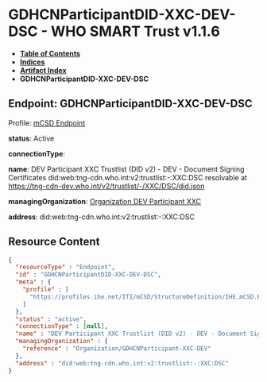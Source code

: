 # GDHCNParticipantDID-XXC-DEV-DSC - WHO SMART Trust v1.1.6

* [**Table of Contents**](toc.md)
* [**Indices**](indices.md)
* [**Artifact Index**](artifacts.md)
* **GDHCNParticipantDID-XXC-DEV-DSC**

## Endpoint: GDHCNParticipantDID-XXC-DEV-DSC

Profile: [mCSD Endpoint](https://profiles.ihe.net/ITI/mCSD/4.0.0/StructureDefinition-IHE.mCSD.Endpoint.html)

**status**: Active

**connectionType**: 

**name**: DEV Participant XXC Trustlist (DID v2) - DEV - Document Signing Certificates did:web:tng-cdn.who.int:v2:trustlist:-:XXC:DSC resolvable at https://tng-cdn-dev.who.int/v2/trustlist/-/XXC/DSC/did.json

**managingOrganization**: [Organization DEV Participant XXC](Organization-GDHCNParticipant-XXC-DEV.md)

**address**: did:web:tng-cdn.who.int:v2:trustlist:-:XXC:DSC



## Resource Content

```json
{
  "resourceType" : "Endpoint",
  "id" : "GDHCNParticipantDID-XXC-DEV-DSC",
  "meta" : {
    "profile" : [
      "https://profiles.ihe.net/ITI/mCSD/StructureDefinition/IHE.mCSD.Endpoint"
    ]
  },
  "status" : "active",
  "connectionType" : [null],
  "name" : "DEV Participant XXC Trustlist (DID v2) - DEV - Document Signing Certificates\ndid:web:tng-cdn.who.int:v2:trustlist:-:XXC:DSC\nresolvable at https://tng-cdn-dev.who.int/v2/trustlist/-/XXC/DSC/did.json",
  "managingOrganization" : {
    "reference" : "Organization/GDHCNParticipant-XXC-DEV"
  },
  "address" : "did:web:tng-cdn.who.int:v2:trustlist:-:XXC:DSC"
}

```
